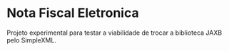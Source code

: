 Nota Fiscal Eletronica
===
Projeto experimental para testar a viabilidade de trocar a biblioteca JAXB pelo SimpleXML.
